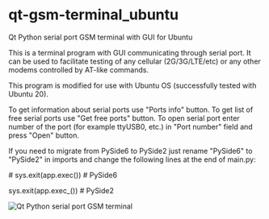 # qt-gsm-terminal_ubuntu
Qt Python serial port GSM terminal with GUI for Ubuntu

This is a terminal program with GUI communicating through serial port.
It can be used to facilitate testing of any cellular (2G/3G/LTE/etc) or any other modems controlled by AT-like commands.

This program is modified for use with Ubuntu OS (successfully tested with Ubuntu 20).

To get information about serial ports use "Ports info" button.
To get list of free serial ports use "Get free ports" button.
To open serial port enter number of the port (for example ttyUSB0, etc.) in "Port number" field and press "Open" button.

If you need to migrate from PySide6 to PySide2 just rename "PySide6" to "PySide2" in imports and change the following lines at the end of main.py:

\# sys.exit(app.exec())  # PySide6

sys.exit(app.exec_())   # PySide2


![Qt Python serial port GSM terminal](https://github.com/avanuser/qt-gsm-terminal_ubuntu/blob/main/Qt_GSM_terminal_ubuntu.png)
